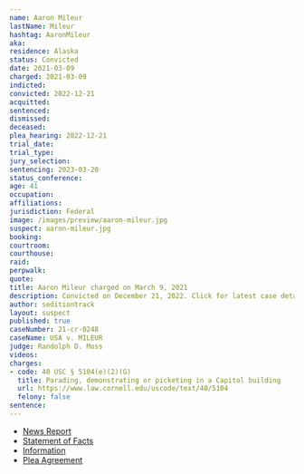 ```yaml
---
name: Aaron Mileur
lastName: Mileur
hashtag: AaronMileur
aka:
residence: Alaska
status: Convicted
date: 2021-03-09
charged: 2021-03-09
indicted:
convicted: 2022-12-21
acquitted:
sentenced: 
dismissed: 
deceased:
plea_hearing: 2022-12-21
trial_date:
trial_type:
jury_selection:
sentencing: 2023-03-20
status_conference:
age: 41
occupation:
affiliations:
jurisdiction: Federal
image: /images/preview/aaron-mileur.jpg
suspect: aaron-mileur.jpg
booking:
courtroom:
courthouse:
raid:
perpwalk:
quote:
title: Aaron Mileur charged on March 9, 2021
description: Convicted on December 21, 2022. Click for latest case details.
author: seditiontrack
layout: suspect
published: true
caseNumber: 21-cr-0248
caseName: USA v. MILEUR
judge: Randolph D. Moss
videos:
charges:
- code: 40 USC § 5104(e)(2)(G)
  title: Parading, demonstrating or picketing in a Capitol building
  url: https://www.law.cornell.edu/uscode/text/40/5104
  felony: false
sentence:
---
```

- [News Report](https://www.ktoo.org/2021/03/16/anchorage-man-arrested-charged-with-participating-in-us-capitol-siege/)
- [Statement of Facts](https://www.justice.gov/usao-dc/case-multi-defendant/file/1393656/download)
- [Information](https://www.justice.gov/usao-dc/case-multi-defendant/file/1393661/download)
- [Plea Agreement](https://www.justice.gov/usao-dc/case-multi-defendant/file/1562691/download)
